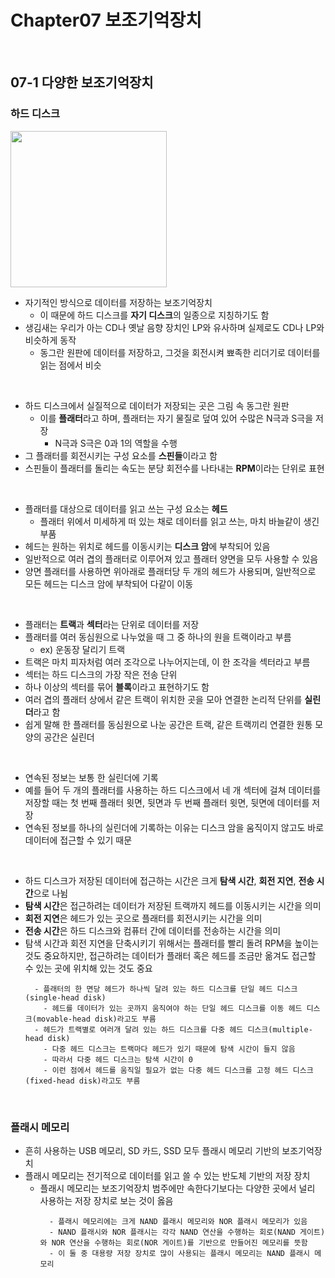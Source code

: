 # Chapter07 보조기억장치
<br>

## 07-1 다양한 보조기억장치
### 하드 디스크
<img src="https://github.com/Choi-Suhyeon/IoT_Project/assets/67042526/cf501c59-6726-4c93-af6e-acbc3bb892b0"  width="250">

<br>

- 자기적인 방식으로 데이터를 저장하는 보조기억장치
  - 이 때문에 하드 디스크를 **자기 디스크**의 일종으로 지칭하기도 함
- 생김새는 우리가 아는 CD나 옛날 음향 장치인 LP와 유사하며 실제로도 CD나 LP와 비슷하게 동작
  - 동그란 원판에 데이터를 저장하고, 그것을 회전시켜 뾰족한 리더기로 데이터를 읽는 점에서 비슷

<br>

- 하드 디스크에서 실질적으로 데이터가 저장되는 곳은 그림 속 동그란 원판
  - 이를 **플래터**라고 하며, 플래터는 자기 물질로 덮여 있어 수많은 N극과 S극을 저장
    - N극과 S극은 0과 1의 역할을 수행
- 그 플래터를 회전시키는 구성 요소를 **스핀들**이라고 함
- 스핀들이 플래터를 돌리는 속도는 분당 회전수를 나타내는 **RPM**이라는 단위로 표현

<br>

- 플래터를 대상으로 데이터를 읽고 쓰는 구성 요소는 **헤드**
  - 플래터 위에서 미세하게 떠 있는 채로 데이터를 읽고 쓰는, 마치 바늘같이 생긴 부품
- 헤드는 원하는 위치로 헤드를 이동시키는 **디스크 암**에 부착되어 있음
- 일반적으로 여러 겹의 플래터로 이루어져 있고 플래터 양면을 모두 사용할 수 있음
- 양면 플래터를 사용하면 위아래로 플래터당 두 개의 헤드가 사용되며, 일반적으로 모든 헤드는 디스크 암에 부착되어 다같이 이동

<br>

- 플래터는 **트랙**과 **섹터**라는 단위로 데이터를 저장
- 플래터를 여러 동심원으로 나누었을 때 그 중 하나의 원을 트랙이라고 부름
  - ex) 운동장 달리기 트랙
- 트랙은 마치 피자처럼 여러 조각으로 나누어지는데, 이 한 조각을 섹터라고 부름
- 섹터는 하드 디스크의 가장 작은 전송 단위
- 하나 이상의 섹터를 묶어 **블록**이라고 표현하기도 함
- 여러 겹의 플래터 상에서 같은 트랙이 위치한 곳을 모아 연결한 논리적 단위를 **실린더**라고 함
- 쉽게 말해 한 플래터를 동심원으로 나눈 공간은 트랙, 같은 트랙끼리 연결한 원통 모양의 공간은 실린더

<br>

- 연속된 정보는 보통 한 실린더에 기록
- 예를 들어 두 개의 플래터를 사용하는 하드 디스크에서 네 개 섹터에 걸쳐 데이터를 저장할 때는 첫 번째 플래터 윗면, 뒷면과 두 번째 플래터 윗면, 뒷면에 데이터를 저장
- 연속된 정보를 하나의 실린더에 기록하는 이유는 디스크 암을 움직이지 않고도 바로 데이터에 접근할 수 있기 때문

<br>

- 하드 디스크가 저장된 데이터에 접근하는 시간은 크게 **탐색 시간**, **회전 지연**, **전송 시간**으로 나뉨
- **탐색 시간**은 접근하려는 데이터가 저장된 트랙까지 헤드를 이동시키는 시간을 의미
- **회전 지연**은 헤드가 있는 곳으로 플래터를 회전시키는 시간을 의미
- **전송 시간**은 하드 디스크와 컴퓨터 간에 데이터를 전송하는 시간을 의미
- 탐색 시간과 회전 지연을 단축시키기 위해서는 플래터를 빨리 돌려 RPM을 높이는 것도 중요하지만, 접근하려는 데이터가 플래터 혹은 헤드를 조금만 옮겨도 접근할 수 있는 곳에 위치해 있는 것도 중요
  ```
    - 플래터의 한 면당 헤드가 하나씩 달려 있는 하드 디스크를 단일 헤드 디스크(single-head disk)
      - 헤드를 데이터가 있는 곳까지 움직여야 하는 단일 헤드 디스크를 이동 헤드 디스크(movable-head disk)라고도 부름
    - 헤드가 트랙별로 여러개 달려 있는 하드 디스크를 다중 헤드 디스크(multiple-head disk)
      - 다중 헤드 디스크는 트랙마다 헤드가 있기 때문에 탐색 시간이 들지 않음
      - 따라서 다중 헤드 디스크는 탐색 시간이 0
      - 이런 점에서 헤드를 움직일 필요가 없는 다중 헤드 디스크를 고정 헤드 디스크(fixed-head disk)라고도 부름
  ```

<br>

### 플래시 메모리
- 흔히 사용하는 USB 메모리, SD 카드, SSD 모두 플래시 메모리 기반의 보조기억장치
- 플래시 메모리는 전기적으로 데이터를 읽고 쓸 수 있는 반도체 기반의 저장 장치
  - 플래시 메모리는 보조기억장치 범주에만 속한다기보다는 다양한 곳에서 널리 사용하는 저장 장치로 보는 것이 옳음
    ```
      - 플래시 메모리에는 크게 NAND 플래시 메모리와 NOR 플래시 메모리가 있음
      - NAND 플래시와 NOR 플래시는 각각 NAND 연산을 수행하는 회로(NAND 게이트)와 NOR 연산을 수행하는 회로(NOR 게이트)를 기반으로 만들어진 메모리를 뜻함
      - 이 둘 중 대용량 저장 장치로 많이 사용되는 플래시 메모리는 NAND 플래시 메모리
    ```




